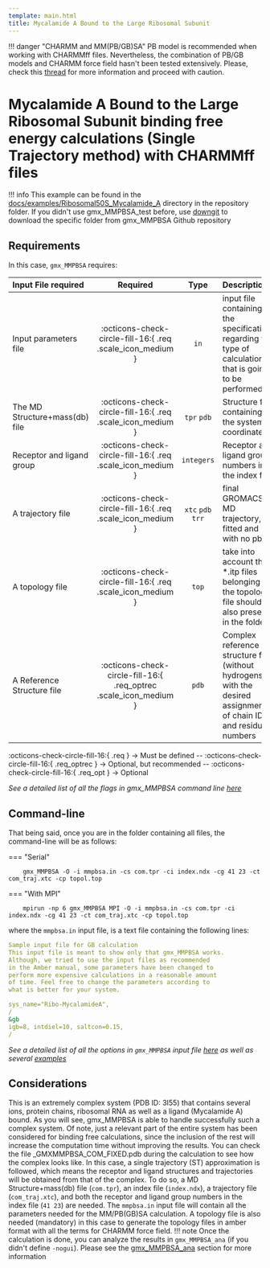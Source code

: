 ```yaml
---
template: main.html
title: Mycalamide A Bound to the Large Ribosomal Subunit
---
```


!!! danger "CHARMM and MM(PB/GB)SA"
    PB model is recommended when working with CHARMMff files. Nevertheless, the combination of PB/GB models and 
    CHARMM force field hasn't been tested extensively. Please, check this [thread][1] for more information and 
    proceed with caution.

# Mycalamide A Bound to the Large Ribosomal Subunit binding free energy calculations (Single Trajectory method) with CHARMMff files

!!! info
    This example can be found in the [docs/examples/Ribosomal50S_Mycalamide_A][6] directory in the repository folder. If you didn't 
    use gmx_MMPBSA_test before, use [downgit](https://downgit.github.io/#/home) to download the specific folder from 
    gmx_MMPBSA Github repository

## Requirements

In this case, `gmx_MMPBSA` requires:

| Input File required            | Required |           Type             | Description |
|:-------------------------------|:--------:|:--------------------------:|:-------------------------------------------------------------------------------------------------------------|
| Input parameters file          | :octicons-check-circle-fill-16:{ .req .scale_icon_medium } |           `in`             | input file containing all the specifications regarding the type of calculation that is going to be performed |
| The MD Structure+mass(db) file | :octicons-check-circle-fill-16:{ .req .scale_icon_medium } |    `tpr` `pdb`     | Structure file containing the system coordinates|
| Receptor and ligand group      | :octicons-check-circle-fill-16:{ .req .scale_icon_medium } |        `integers`          | Receptor and ligand group numbers in the index file |
| A trajectory file              | :octicons-check-circle-fill-16:{ .req .scale_icon_medium } | `xtc` `pdb` `trr` | final GROMACS MD trajectory, fitted and with no pbc.|
| A topology file                | :octicons-check-circle-fill-16:{ .req .scale_icon_medium } |           `top`            | take into account that *.itp files belonging to the topology file should be also present in the folder       |
| A Reference Structure file     | :octicons-check-circle-fill-16:{ .req_optrec .scale_icon_medium } |           `pdb`            |  Complex reference structure file (without hydrogens) with the desired assignment of chain ID and residue numbers       |
              
:octicons-check-circle-fill-16:{ .req } -> Must be defined -- :octicons-check-circle-fill-16:{ .req_optrec } -> 
Optional, but recommended -- :octicons-check-circle-fill-16:{ .req_opt } -> Optional

_See a detailed list of all the flags in gmx_MMPBSA command line [here][2]_

## Command-line
That being said, once you are in the folder containing all files, the command-line will be as follows:

=== "Serial"

        gmx_MMPBSA -O -i mmpbsa.in -cs com.tpr -ci index.ndx -cg 41 23 -ct com_traj.xtc -cp topol.top

=== "With MPI"

        mpirun -np 6 gmx_MMPBSA MPI -O -i mmpbsa.in -cs com.tpr -ci index.ndx -cg 41 23 -ct com_traj.xtc -cp topol.top

where the `mmpbsa.in` input file, is a text file containing the following lines:

``` yaml linenums="1" title="Sample input file for GB calculation"
Sample input file for GB calculation
This input file is meant to show only that gmx_MMPBSA works. 
Although, we tried to use the input files as recommended
in the Amber manual, some parameters have been changed to 
perform more expensive calculations in a reasonable amount 
of time. Feel free to change the parameters according to 
what is better for your system.

sys_name="Ribo-MycalamideA",
/
&gb
igb=8, intdiel=10, saltcon=0.15,
/
```

_See a detailed list of all the options in `gmx_MMPBSA` input file [here][3] as well as several [examples][4]_

## Considerations
This is an extremely complex system (PDB ID: 3I55) that contains several ions, protein chains, ribosomal RNA as 
well as a ligand (Mycalamide A) bound. As you will see, gmx_MMPBSA is able to handle successfully such a complex 
system. Of note, just a relevant part of the entire system has been considered for binding free calculations, 
since the inclusion of the rest will increase the computation time without improving the results. You can check 
the file _GMXMMPBSA_COM_FIXED.pdb during the calculation to see how the complex looks like. In this case, a single 
trajectory (ST) approximation is followed, which means the receptor and ligand structures and trajectories will 
be obtained from that of the complex. To do so, a MD Structure+mass(db) file (`com.tpr`), an index file (`index.ndx`), 
a trajectory file (`com_traj.xtc`), and both the receptor and ligand group numbers in the index file (`41 23`) are 
needed. The `mmpbsa.in` input file will contain all the parameters needed for the MM/PB(GB)SA calculation. A topology 
file is also needed (mandatory) in this case to generate the topology files in amber format with all the terms for 
CHARMM force field.
!!! note
    Once the calculation is done, you can analyze the results in `gmx_MMPBSA_ana` (if you didn't define `-nogui`). 
    Please see the [gmx_MMPBSA_ana][5] section for more information


  [1]: http://archive.ambermd.org/201508/0382.html 
  [2]: ../../gmx_MMPBSA_command-line.md#gmx_mmpbsa-command-line
  [3]: ../../input_file.md#the-input-file
  [4]: ../../input_file.md#sample-input-files
  [5]: ../../analyzer.md#gmx_mmpbsa_ana-the-analyzer-tool
  [6]: https://github.com/Valdes-Tresanco-MS/gmx_MMPBSA/tree/master/docs/examples/Ribosomal50S_Mycalamide_A
  [7]: ../gmx_MMPBSA_test.md#gmx_mmpbsa_test-command-line